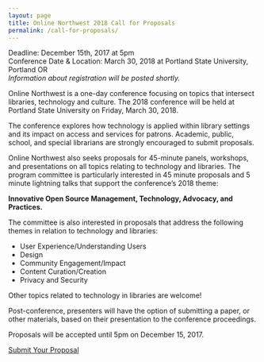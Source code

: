 ```yaml
---
layout: page
title: Online Northwest 2018 Call for Proposals
permalink: /call-for-proposals/
---
```



Deadline:  December 15th, 2017 at 5pm  
Conference Date & Location:  March 30, 2018 at Portland State University, Portland OR  
*Information about registration will be posted shortly.*    

Online Northwest is a one-day conference focusing on topics that intersect libraries, technology and culture.  The 2018 conference will be held at Portland State University on Friday, March 30, 2018.  

The conference explores how technology is applied within library settings and its impact on access and services for patrons. Academic, public, school, and special librarians are strongly encouraged to submit proposals.  

Online Northwest also seeks proposals for 45-minute panels, workshops, and presentations on all topics relating to technology and libraries.  The program committee is particularly interested in 45 minute proposals and 5 minute lightning talks that support the conference’s 2018 theme:  

**Innovative Open Source Management, Technology, Advocacy, and Practices.**  

The committee is also interested in proposals that address the following themes in relation to technology and libraries:  

  * User Experience/Understanding Users  
  * Design  
  * Community Engagement/Impact  
  * Content Curation/Creation  
  * Privacy and Security  

Other topics related to technology in libraries are welcome!  

Post-conference, presenters will have the option of submitting a paper, or other materials, based on their presentation to the conference proceedings.  

Proposals will be accepted until 5pm on December 15, 2017.

[Submit Your Proposal](http://pdxscholar.library.pdx.edu/cgi/ir_submit.cgi?context=onlinenorthwest)  
